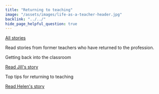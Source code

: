 ```yaml
---
title: "Returning to teaching"
image: "/assets/images/life-as-a-teacher-header.jpg"
backlink: "../../"
hide_page_helpful_question: true
---
```


<div class="content-wrapper">
    <div class="content__right">
    </div>
    <div class="content__left">
        <p>
            <a class="backlink" href="/life-as-a-teacher/my-story-into-teaching">All stories</a>
        </p>
        <p>
            Read stories from former teachers who have returned to the profession.   
        </p>
    </div>
</div>

<div class="more-stories">
    <div class="more-stories__thumbs">
        <div class="more-stories__thumbs__thumb">
            <a href="/life-as-a-teacher/my-story-into-teaching/returners/getting-back-into-the-classroom">
                <div class="more-stories__thumbs__thumb__img" style="background-image:url('/assets/images/stories/stories-jill.png')"></div>
            </a>
            <div class="more-stories__thumbs__thumb__content">
                <p>Getting back into the classroom</p>
                <a class="git-link" href="/life-as-a-teacher/my-story-into-teaching/returners/getting-back-into-the-classroom">Read Jill's story
                  <i class="fas fa-chevron-right"></i></a>
            </div>
        </div>
        <div class="more-stories__thumbs__thumb">
            <a href="/life-as-a-teacher/my-story-into-teaching/returners/top-tips-for-returning-teachers">
                <div class="more-stories__thumbs__thumb__img" style="background-image:url('/assets/images/stories/stories-helen.jpg')"></div>
            </a>
            <div class="more-stories__thumbs__thumb__content">
                <p>Top tips for returning to teaching</p>
                <a class="git-link" href="/life-as-a-teacher/my-story-into-teaching/returners/top-tips-for-returning-teachers">Read Helen's story  <i class="fas fa-chevron-right"></i></a>
            </div>
        </div>
    </div>
</div>
